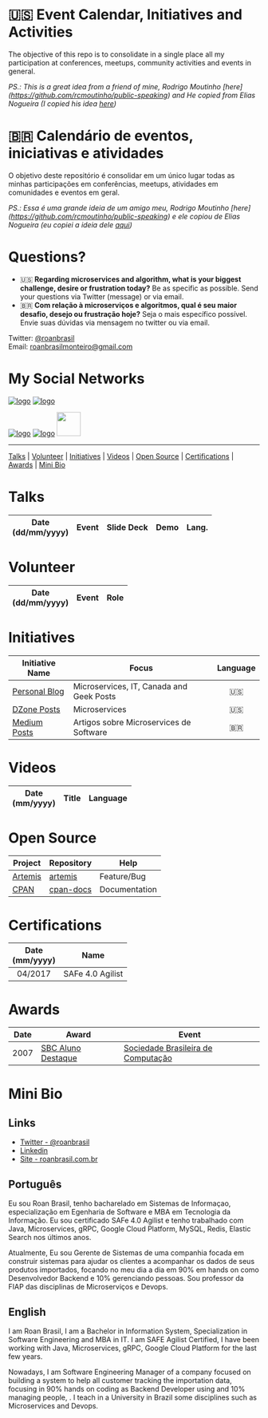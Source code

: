 # :us: Event Calendar, Initiatives and Activities

The objective of this repo is to consolidate in a single place all my participation at conferences, meetups, community activities and events in general.

*PS.: This is a great idea from a friend of mine, Rodrigo Moutinho [here] (https://github.com/rcmoutinho/public-speaking) and He copied from Elias Nogueira (I copied his idea [here](https://github.com/eliasnogueira/public-speaking))*

# :brazil: Calendário de eventos, iniciativas e atividades

O objetivo deste repositório é consolidar em um único lugar todas as minhas participações em conferências, meetups, atividades em comunidades e eventos em geral.

*PS.: Essa é uma grande ideia de um amigo meu, Rodrigo Moutinho [here] (https://github.com/rcmoutinho/public-speaking) e ele copiou de Elias Nogueira (eu copiei a ideia dele [aqui](https://github.com/eliasnogueira/public-speaking))*

# Questions?

* :us: **Regarding microservices and algorithm, what is your biggest challenge, desire or frustration today?** Be as specific as possible. Send your questions via Twitter (message) or via email.
* :brazil: **Com relação à microserviços e algoritmos, qual é seu maior desafio, desejo ou frustração hoje?** Seja o mais específico possível. Envie suas dúvidas via mensagem no twitter ou via email.

Twitter: [@roanbrasil](https://twitter.com/roanbrasil)  
Email: roanbrasilmonteiro@gmail.com

# My Social Networks

[![logo](https://cdn3.iconfinder.com/data/icons/social-circle/512/social_8-48.png)](http://www.twitter.com/roanbrasil)
[![logo](https://cdn3.iconfinder.com/data/icons/social-circle/512/social_7-48.png)](https://www.linkedin.com/in/roanbrasil/)
<!--[![logo](https://cdn3.iconfinder.com/data/icons/social-circle/512/647397-youtube-48.png)](https://www.youtube.com/channel/UCAfbtf0ydk5wnKAlKmBuwNg/featured?disable_polymer=1)-->
[![logo](https://cdn3.iconfinder.com/data/icons/social-circle/512/social_3-48.png)](https://www.facebook.com/roan.monteiro)
[![logo](https://cdn0.iconfinder.com/data/icons/social-circle/612/slideshare-48.png)](https://www.slideshare.net/RoanMonteiro1)
[<img src="https://asciinema.org/images/logo-red-949d10005bb389d1ae900a13b5ac53d7.svg" width="48"/>](https://asciinema.org/~roanbrasil)

---

[Talks](#talks) | [Volunteer](#volunteer) | [Initiatives](#initiatives) | [Videos](#videos) | [Open Source](#open-source) | [Certifications](#certifications) | [Awards](#awards) | [Mini Bio](#mini-bio)

# Talks

| Date<br>(dd/mm/yyyy) | Event          | Slide Deck  | Demo | Lang.    |
|:--------------------:|----------------|-------------|:----:|:--------:|


# Volunteer

| Date<br>(dd/mm/yyyy) | Event            | Role  |
|:--------------------:|------------------|:-----:|


# Initiatives

| Initiative Name | Focus | Language |
|-----------------|-------|:--------:|
| [Personal Blog](https://roanbrasil.com.br/) | Microservices, IT, Canada and Geek Posts | :us: |
| [DZone Posts](https://dzone.com/users/457826/roanbrasil.html) | Microservices | :us: |
| [Medium Posts](https://medium.com/@roanmonteiro) | Artigos sobre Microservices de Software | :brazil: |

# Videos

| Date<br>(mm/yyyy) | Title          | Language |
|:-----------------:|----------------|:--------:|


# Open Source

| Project | Repository | Help |
|---------|------------|------|
| [Artemis](https://activemq.apache.org/) | [artemis](https://issues.apache.org/jira/browse/ARTEMIS-322?page=com.atlassian.jira.plugin.system.issuetabpanels:all-tabpanel) | Feature/Bug |
| [CPAN](https://metacpan.org) | [cpan-docs](https://metacpan.org/pod/POD2::PT_BR) | Documentation |

# Certifications

| Date<br>(mm/yyyy) | Name |
|:-----------------:|------|
| 04/2017 |  SAFe 4.0 Agilist |

# Awards

| Date | Award | Event |
|:----:|-------|-------|
| 2007 | [SBC Aluno Destaque](http://www.sbc.org.br/index.php?option=com_content&view=article&id=209:aluno-destaque-2007-referente-ao-1o-semestre&catid=201:aluno-detaque&Itemid=143) | [Sociedade Brasileira de Computação](http://www.sbc.org.br) |

# Mini Bio

## Links

* [Twitter - @roanbrasil](http://www.twitter.com/roanbrasil)
* [Linkedin](http://www.linkedin.com/in/roanbrasil)
* [Site - roanbrasil.com.br](https://roanbrasil.com.br/)

## Português

Eu sou Roan Brasil, tenho bacharelado em Sistemas de Informaçao, especialização em Egenharia de Software e MBA em Tecnologia da Informação. Eu sou certificado SAFe 4.0 Agilist e tenho trabalhado com Java, Microservices, gRPC, Google Cloud Platform, MySQL, Redis, Elastic Search nos últimos anos. 

Atualmente, Eu sou Gerente  de Sistemas de uma companhia focada em construir sistemas para ajudar os clientes a acompanhar os dados de seus produtos importados, focando no meu dia a dia em 90% em hands on como Desenvolvedor Backend e 10% gerenciando pessoas. Sou professor da FIAP das disciplinas de Microserviços e Devops.

## English

I am Roan Brasil, I am a Bachelor in Information System, Specialization in Software Engineering and MBA in IT. I am SAFE Agilist Certified, I have been working with Java, Microservices, gRPC, Google Cloud Platform for the last few years. 

Nowadays, I am Software Engineering Manager of a company focused on building a system to help all customer tracking the importation data, focusing in 90% hands on coding as Backend Developer using and 10% managing people, . I teach in a University in Brazil some disciplines such as Microservices and Devops.

